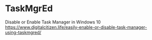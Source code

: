 # TaskMgrEd
Disable or Enable Task Manager in Windows 10
https://www.digitalcitizen.life/easily-enable-or-disable-task-manager-using-taskmgred/
